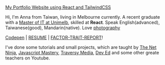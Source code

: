 [My Portfolio Website using React and TailwindCSS](https://anna-portfolio-site.vercel.app/)

Hi, I'm Anna from Taiwan, living in Melbourne currently. A recent graduate with a [Master of IT at Unimelb](/Document.pdf), skilled at **React**. Speak English(advanced), Taiwanese(good), Mandarin(native). Love [photography](https://lightroom.app.link/FtABlusKbsb)

[Codepen](https://codepen.io/anna625) | [RESUME](/anna-resume-doc.pdf) | [FACTOR-TRAIT-REPORT](/factor-trait-report_hanfang-cheng.pdf)!

I've done some tutorials and small projects, which are taught by [The Net Ninja](https://www.youtube.com/c/TheNetNinja), [Javascript Mastery](https://www.youtube.com/c/JavaScriptMastery), [Traversy Media](https://www.youtube.com/c/TraversyMedia), [Dev Ed](https://www.youtube.com/c/DevEd) and some other greate teachers on Youtube.
